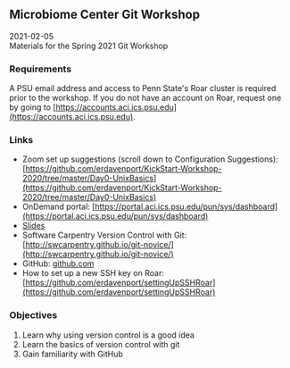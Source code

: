 ## Microbiome Center Git Workshop
2021-02-05  
Materials for the Spring 2021 Git Workshop

### Requirements
A PSU email address and access to Penn State's Roar cluster is required prior to the workshop.
If you do not have an account on Roar, request one by going to [https://accounts.aci.ics.psu.edu](https://accounts.aci.ics.psu.edu). 

### Links

- Zoom set up suggestions (scroll down to Configuration Suggestions): [https://github.com/erdavenport/KickStart-Workshop-2020/tree/master/Day0-UnixBasics](https://github.com/erdavenport/KickStart-Workshop-2020/tree/master/Day0-UnixBasics)  
- OnDemand portal: [https://portal.aci.ics.psu.edu/pun/sys/dashboard](https://portal.aci.ics.psu.edu/pun/sys/dashboard)
- [Slides](https://docs.google.com/presentation/d/18l_ok2MQM03lR7JAx68oyJhIyxFYsau9yGzy4whAgcQ/edit?usp=sharing)
- Software Carpentry Version Control with Git: [http://swcarpentry.github.io/git-novice/](http://swcarpentry.github.io/git-novice/)
- GitHub: [github.com](https://github.com)
- How to set up a new SSH key on Roar: [https://github.com/erdavenport/settingUpSSHRoar](https://github.com/erdavenport/settingUpSSHRoar)  

### Objectives
1. Learn why using version control is a good idea
2. Learn the basics of version control with git
3. Gain familiarity with GitHub